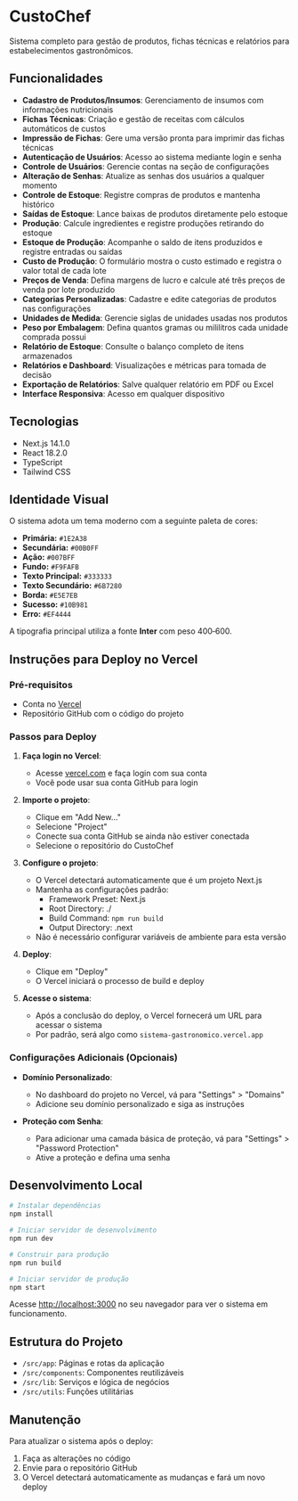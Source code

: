 # CustoChef

Sistema completo para gestão de produtos, fichas técnicas e relatórios para estabelecimentos gastronômicos.

## Funcionalidades

- **Cadastro de Produtos/Insumos**: Gerenciamento de insumos com informações nutricionais
- **Fichas Técnicas**: Criação e gestão de receitas com cálculos automáticos de custos
- **Impressão de Fichas**: Gere uma versão pronta para imprimir das fichas técnicas
- **Autenticação de Usuários**: Acesso ao sistema mediante login e senha
- **Controle de Usuários**: Gerencie contas na seção de configurações
- **Alteração de Senhas**: Atualize as senhas dos usuários a qualquer momento
- **Controle de Estoque**: Registre compras de produtos e mantenha histórico
- **Saídas de Estoque**: Lance baixas de produtos diretamente pelo estoque
- **Produção**: Calcule ingredientes e registre produções retirando do estoque
- **Estoque de Produção**: Acompanhe o saldo de itens produzidos e registre entradas ou saídas
- **Custo de Produção**: O formulário mostra o custo estimado e registra o valor total de cada lote
- **Preços de Venda**: Defina margens de lucro e calcule até três preços de venda por lote produzido
- **Categorias Personalizadas**: Cadastre e edite categorias de produtos nas configurações
- **Unidades de Medida**: Gerencie siglas de unidades usadas nos produtos
- **Peso por Embalagem**: Defina quantos gramas ou mililitros cada unidade comprada possui
- **Relatório de Estoque**: Consulte o balanço completo de itens armazenados
- **Relatórios e Dashboard**: Visualizações e métricas para tomada de decisão
- **Exportação de Relatórios**: Salve qualquer relatório em PDF ou Excel
- **Interface Responsiva**: Acesso em qualquer dispositivo

## Tecnologias

- Next.js 14.1.0
- React 18.2.0
- TypeScript
 - Tailwind CSS

## Identidade Visual

O sistema adota um tema moderno com a seguinte paleta de cores:

- **Primária:** `#1E2A38`
- **Secundária:** `#00B0FF`
- **Ação:** `#007BFF`
- **Fundo:** `#F9FAFB`
- **Texto Principal:** `#333333`
- **Texto Secundário:** `#6B7280`
- **Borda:** `#E5E7EB`
- **Sucesso:** `#10B981`
- **Erro:** `#EF4444`

A tipografia principal utiliza a fonte **Inter** com peso 400‑600.

## Instruções para Deploy no Vercel

### Pré-requisitos

- Conta no [Vercel](https://vercel.com)
- Repositório GitHub com o código do projeto

### Passos para Deploy

1. **Faça login no Vercel**:
   - Acesse [vercel.com](https://vercel.com) e faça login com sua conta
   - Você pode usar sua conta GitHub para login

2. **Importe o projeto**:
   - Clique em "Add New..."
   - Selecione "Project"
   - Conecte sua conta GitHub se ainda não estiver conectada
   - Selecione o repositório do CustoChef

3. **Configure o projeto**:
   - O Vercel detectará automaticamente que é um projeto Next.js
   - Mantenha as configurações padrão:
     - Framework Preset: Next.js
     - Root Directory: ./
     - Build Command: `npm run build`
     - Output Directory: .next
   - Não é necessário configurar variáveis de ambiente para esta versão

4. **Deploy**:
   - Clique em "Deploy"
   - O Vercel iniciará o processo de build e deploy

5. **Acesse o sistema**:
   - Após a conclusão do deploy, o Vercel fornecerá um URL para acessar o sistema
   - Por padrão, será algo como `sistema-gastronomico.vercel.app`

### Configurações Adicionais (Opcionais)

- **Domínio Personalizado**:
  - No dashboard do projeto no Vercel, vá para "Settings" > "Domains"
  - Adicione seu domínio personalizado e siga as instruções

- **Proteção com Senha**:
  - Para adicionar uma camada básica de proteção, vá para "Settings" > "Password Protection"
  - Ative a proteção e defina uma senha

## Desenvolvimento Local

```bash
# Instalar dependências
npm install

# Iniciar servidor de desenvolvimento
npm run dev

# Construir para produção
npm run build

# Iniciar servidor de produção
npm start
```

Acesse [http://localhost:3000](http://localhost:3000) no seu navegador para ver o sistema em funcionamento.

## Estrutura do Projeto

- `/src/app`: Páginas e rotas da aplicação
- `/src/components`: Componentes reutilizáveis
- `/src/lib`: Serviços e lógica de negócios
- `/src/utils`: Funções utilitárias

## Manutenção

Para atualizar o sistema após o deploy:
1. Faça as alterações no código
2. Envie para o repositório GitHub
3. O Vercel detectará automaticamente as mudanças e fará um novo deploy
